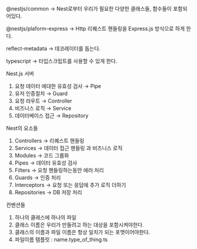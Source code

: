 @nestjs/common → Nest로부터 우리가 필요한 다양한 클래스들, 함수들이 포함되어있다.

@nestjs/plaform-express → Http 리퀘스트 핸들링을 Express.js 방식으로 하게 한다.

reflect-metadata → 데코레이터를 돕는다.

typescript → 타입스크립트를 사용할 수 있게 한다.

Nest.js 서버

1.  요청 데이터 에대한 유효성 검사 → Pipe
2.  유저 인증절차 → Guard
3. 요청 라우트 → Controller
4. 비즈니스 로직 → Service
5. 데이터베이스 접근 → Repository

Nest의 요소들

1.  Controllers → 리퀘스트 핸들링
2. Services → 데이터 접근 핸들링 과 비즈니스 로직
3. Modules → 코드 그룹화
4. Pipes → 데이터 유효성 검사
5. Filters → 요청 핸들링하는동안 에러 처리
6. Guards → 인증 처리
7. Interceptors → 요청 또는 응답에 추가 로직 더하기
8. Repositories → DB 저장 처리

컨벤션들

1.  하나의 클래스에 하나의 파일
2. 클래스 이름은 우리가 만들려고 하는 대상을 포함시켜야한다.
3. 클래스의 이름과 파일 이름은 항상 일치가 되는 포맷이어야한다.
4. 파일이름 템플릿 : name.type_of_thing.ts